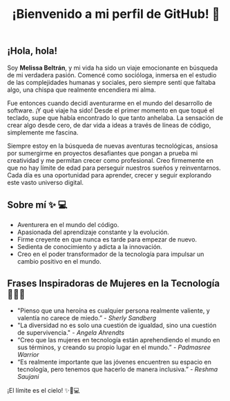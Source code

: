 <!DOCTYPE html>
<html lang="es">
<head>
  <meta charset="UTF-8">
  <meta name="viewport" content="width=device-width, initial-scale=1.0">
</head>
<body>
  <header>
    <h1>¡Bienvenido a mi perfil de GitHub! 👋</h1>
  </header>
  
  <section>
    <h2>¡Hola, hola!</h2>
    <p>Soy <strong>Melissa Beltrán</strong>, y mi vida ha sido un viaje emocionante en búsqueda de mi verdadera pasión. Comencé como socióloga, inmersa en el estudio de las complejidades humanas y sociales, pero siempre sentí que faltaba algo, una chispa que realmente encendiera mi alma.</p>
    <p>Fue entonces cuando decidí aventurarme en el mundo del desarrollo de software. ¡Y qué viaje ha sido! Desde el primer momento en que toqué el teclado, supe que había encontrado lo que tanto anhelaba. La sensación de crear algo desde cero, de dar vida a ideas a través de líneas de código, simplemente me fascina.</p>
    <p>Siempre estoy en la búsqueda de nuevas aventuras tecnológicas, ansiosa por sumergirme en proyectos desafiantes que pongan a prueba mi creatividad y me permitan crecer como profesional. Creo firmemente en que no hay límite de edad para perseguir nuestros sueños y reinventarnos. Cada día es una oportunidad para aprender, crecer y seguir explorando este vasto universo digital.</p>
  </section>

  <section>
    <h2>Sobre mí ✨ 💻</h2>
    <ul>
      <li>Aventurera en el mundo del código.</li>
      <li>Apasionada del aprendizaje constante y la evolución.</li>
      <li>Firme creyente en que nunca es tarde para empezar de nuevo.</li>
      <li>Sedienta de conocimiento y adicta a la innovación.</li>
      <li>Creo en el poder transformador de la tecnología para impulsar un cambio positivo en el mundo.</li>
    </ul>
  </section>

  <section>
    <h2>Frases Inspiradoras de Mujeres en la Tecnología 💪👩‍💻</h2>
    <ul>
      <li>"Pienso que una heroína es cualquier persona realmente valiente, y valentía no carece de miedo.” - <em>Sherly Sandberg</em></li>
      <li>"La diversidad no es solo una cuestión de igualdad, sino una cuestión de supervivencia." - <em>Angela Ahrendts</em></li>
      <li>“Creo que las mujeres en tecnología están aprehendiendo el mundo en sus términos, y creando su propio lugar en el mundo.” - <em>Padmasree Warrior</em></li>
      <li>“Es realmente importante que las jóvenes encuentren su espacio en tecnología, pero tenemos que hacerlo de manera inclusiva.” - <em>Reshma Saujani</em></li>
    </ul>
  </section>

  <section>
    <p>¡El límite es el cielo! ✨🚀💻</p>
  </section>
</body>
</html>
